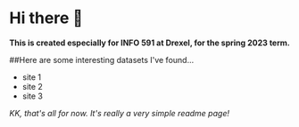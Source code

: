 # Hi there 👋

**This is created especially for INFO 591 at Drexel, for the spring 2023 term.**

##Here are some interesting datasets I've found...
- site 1
- site 2
- site 3

*KK, that's all for now. It's really a very simple readme page!*

<!--
**robodecimal/robodecimal** is a ✨ _special_ ✨ repository because its `README.md` (this file) appears on your GitHub profile.

Here are some ideas to get you started:

- 🔭 I’m currently working on ...
- 🌱 I’m currently learning ...
- 👯 I’m looking to collaborate on ...
- 🤔 I’m looking for help with ...
- 💬 Ask me about ...
- 📫 How to reach me: ...
- 😄 Pronouns: ...
- ⚡ Fun fact: ...
-->
